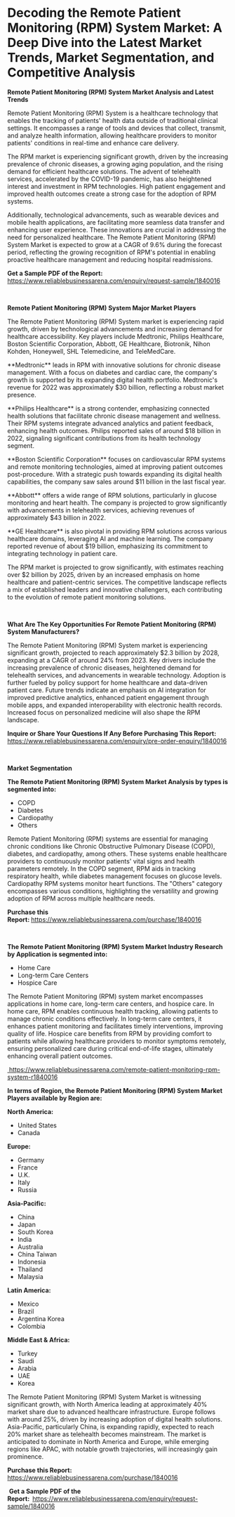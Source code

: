 <p><h1>Decoding the Remote Patient Monitoring (RPM) System Market: A Deep Dive into the Latest Market Trends, Market Segmentation, and Competitive Analysis</h1></p><p><strong>Remote Patient Monitoring (RPM) System Market Analysis and Latest Trends</strong></p>
<p><p>Remote Patient Monitoring (RPM) System is a healthcare technology that enables the tracking of patients' health data outside of traditional clinical settings. It encompasses a range of tools and devices that collect, transmit, and analyze health information, allowing healthcare providers to monitor patients' conditions in real-time and enhance care delivery.</p><p>The RPM market is experiencing significant growth, driven by the increasing prevalence of chronic diseases, a growing aging population, and the rising demand for efficient healthcare solutions. The advent of telehealth services, accelerated by the COVID-19 pandemic, has also heightened interest and investment in RPM technologies. High patient engagement and improved health outcomes create a strong case for the adoption of RPM systems.</p><p>Additionally, technological advancements, such as wearable devices and mobile health applications, are facilitating more seamless data transfer and enhancing user experience. These innovations are crucial in addressing the need for personalized healthcare. The Remote Patient Monitoring (RPM) System Market is expected to grow at a CAGR of 9.6% during the forecast period, reflecting the growing recognition of RPM's potential in enabling proactive healthcare management and reducing hospital readmissions.</p></p>
<p><strong>Get a Sample PDF of the Report:&nbsp;</strong> <a href="https://www.reliablebusinessarena.com/enquiry/request-sample/1840016?utm_campaign=1892&utm_medium=2&utm_source=Github&utm_content=ia&utm_term=14042025&utm_id=remote-patient-monitoring-rpm-system">https://www.reliablebusinessarena.com/enquiry/request-sample/1840016</a></p>
<p>&nbsp;</p>
<p><strong>Remote Patient Monitoring (RPM) System Major Market Players</strong></p>
<p><p>The Remote Patient Monitoring (RPM) System market is experiencing rapid growth, driven by technological advancements and increasing demand for healthcare accessibility. Key players include Medtronic, Philips Healthcare, Boston Scientific Corporation, Abbott, GE Healthcare, Biotronik, Nihon Kohden, Honeywell, SHL Telemedicine, and TeleMedCare.</p><p>**Medtronic** leads in RPM with innovative solutions for chronic disease management. With a focus on diabetes and cardiac care, the company's growth is supported by its expanding digital health portfolio. Medtronic's revenue for 2022 was approximately $30 billion, reflecting a robust market presence.</p><p>**Philips Healthcare** is a strong contender, emphasizing connected health solutions that facilitate chronic disease management and wellness. Their RPM systems integrate advanced analytics and patient feedback, enhancing health outcomes. Philips reported sales of around $18 billion in 2022, signaling significant contributions from its health technology segment.</p><p>**Boston Scientific Corporation** focuses on cardiovascular RPM systems and remote monitoring technologies, aimed at improving patient outcomes post-procedure. With a strategic push towards expanding its digital health capabilities, the company saw sales around $11 billion in the last fiscal year. </p><p>**Abbott** offers a wide range of RPM solutions, particularly in glucose monitoring and heart health. The company is projected to grow significantly with advancements in telehealth services, achieving revenues of approximately $43 billion in 2022.</p><p>**GE Healthcare** is also pivotal in providing RPM solutions across various healthcare domains, leveraging AI and machine learning. The company reported revenue of about $19 billion, emphasizing its commitment to integrating technology in patient care.</p><p>The RPM market is projected to grow significantly, with estimates reaching over $2 billion by 2025, driven by an increased emphasis on home healthcare and patient-centric services. The competitive landscape reflects a mix of established leaders and innovative challengers, each contributing to the evolution of remote patient monitoring solutions.</p></p>
<p>&nbsp;</p>
<p><strong>What Are The Key Opportunities For Remote Patient Monitoring (RPM) System Manufacturers?</strong></p>
<p><p>The Remote Patient Monitoring (RPM) System market is experiencing significant growth, projected to reach approximately $2.3 billion by 2028, expanding at a CAGR of around 24% from 2023. Key drivers include the increasing prevalence of chronic diseases, heightened demand for telehealth services, and advancements in wearable technology. Adoption is further fueled by policy support for home healthcare and data-driven patient care. Future trends indicate an emphasis on AI integration for improved predictive analytics, enhanced patient engagement through mobile apps, and expanded interoperability with electronic health records. Increased focus on personalized medicine will also shape the RPM landscape.</p></p>
<p><strong>Inquire or Share Your Questions If Any Before Purchasing This Report:</strong> <a href="https://www.reliablebusinessarena.com/enquiry/pre-order-enquiry/1840016?utm_campaign=1892&utm_medium=2&utm_source=Github&utm_content=ia&utm_term=14042025&utm_id=remote-patient-monitoring-rpm-system">https://www.reliablebusinessarena.com/enquiry/pre-order-enquiry/1840016</a></p>
<p>&nbsp;</p>
<p><strong>Market Segmentation</strong></p>
<p><strong>The Remote Patient Monitoring (RPM) System Market Analysis by types is segmented into:</strong></p>
<p><ul><li>COPD</li><li>Diabetes</li><li>Cardiopathy</li><li>Others</li></ul></p>
<p><p>Remote Patient Monitoring (RPM) systems are essential for managing chronic conditions like Chronic Obstructive Pulmonary Disease (COPD), diabetes, and cardiopathy, among others. These systems enable healthcare providers to continuously monitor patients' vital signs and health parameters remotely. In the COPD segment, RPM aids in tracking respiratory health, while diabetes management focuses on glucose levels. Cardiopathy RPM systems monitor heart functions. The "Others" category encompasses various conditions, highlighting the versatility and growing adoption of RPM across multiple healthcare needs.</p></p>
<p><strong>Purchase this Report:&nbsp;</strong><a href="https://www.reliablebusinessarena.com/purchase/1840016?utm_campaign=1892&utm_medium=2&utm_source=Github&utm_content=ia&utm_term=14042025&utm_id=remote-patient-monitoring-rpm-system">https://www.reliablebusinessarena.com/purchase/1840016</a></p>
<p>&nbsp;</p>
<p><strong>The Remote Patient Monitoring (RPM) System Market Industry Research by Application is segmented into:</strong></p>
<p><ul><li>Home Care</li><li>Long-term Care Centers</li><li>Hospice Care</li></ul></p>
<p><p>The Remote Patient Monitoring (RPM) system market encompasses applications in home care, long-term care centers, and hospice care. In home care, RPM enables continuous health tracking, allowing patients to manage chronic conditions effectively. In long-term care centers, it enhances patient monitoring and facilitates timely interventions, improving quality of life. Hospice care benefits from RPM by providing comfort to patients while allowing healthcare providers to monitor symptoms remotely, ensuring personalized care during critical end-of-life stages, ultimately enhancing overall patient outcomes.</p></p>
<p><a href="https://www.reliablebusinessarena.com/remote-patient-monitoring-rpm-system-r1840016?utm_campaign=1892&utm_medium=2&utm_source=Github&utm_content=ia&utm_term=14042025&utm_id=remote-patient-monitoring-rpm-system">&nbsp;https://www.reliablebusinessarena.com/remote-patient-monitoring-rpm-system-r1840016</a></p>
<p><strong>In terms of Region, the Remote Patient Monitoring (RPM) System Market Players available by Region are:</strong></p>
<p>
    <p> <strong> North America: </strong>
        <ul>
            <li>United States</li>
            <li>Canada</li>
        </ul>
        </p> 
    <p> <strong> Europe: </strong>
        <ul>
            <li>Germany</li>
            <li>France</li>
            <li>U.K.</li>
            <li>Italy</li>
            <li>Russia</li>
        </ul>
        </p> 
    <p> <strong> Asia-Pacific: </strong>
        <ul>
            <li>China</li>
            <li>Japan</li>
            <li>South Korea</li>
            <li>India</li>
            <li>Australia</li>
            <li>China Taiwan</li>
            <li>Indonesia</li>
            <li>Thailand</li>
            <li>Malaysia</li>
        </ul>
        </p> 
    <p> <strong> Latin America: </strong>
        <ul>
            <li>Mexico</li>
            <li>Brazil</li>
            <li>Argentina Korea</li>
            <li>Colombia</li>
        </ul>
        </p> 
    <p> <strong> Middle East & Africa: </strong>
        <ul>
            <li>Turkey</li>
            <li>Saudi</li>
            <li>Arabia</li>
            <li>UAE</li>
            <li>Korea</li>
        </ul>
    </p>
    </p>
<p><p>The Remote Patient Monitoring (RPM) System Market is witnessing significant growth, with North America leading at approximately 40% market share due to advanced healthcare infrastructure. Europe follows with around 25%, driven by increasing adoption of digital health solutions. Asia-Pacific, particularly China, is expanding rapidly, expected to reach 20% market share as telehealth becomes mainstream. The market is anticipated to dominate in North America and Europe, while emerging regions like APAC, with notable growth trajectories, will increasingly gain prominence.</p></p>
<p><strong>Purchase this Report: </strong><a href="https://www.reliablebusinessarena.com/purchase/1840016?utm_campaign=1892&utm_medium=2&utm_source=Github&utm_content=ia&utm_term=14042025&utm_id=remote-patient-monitoring-rpm-system">https://www.reliablebusinessarena.com/purchase/1840016</a></p>
<p>&nbsp;<strong>Get a Sample PDF of the Report:&nbsp;&nbsp;</strong><a href="https://www.reliablebusinessarena.com/enquiry/request-sample/1840016?utm_campaign=1892&utm_medium=2&utm_source=Github&utm_content=ia&utm_term=14042025&utm_id=remote-patient-monitoring-rpm-system">https://www.reliablebusinessarena.com/enquiry/request-sample/1840016</a></p>
<p><strong></strong></p>
<p><p></p><p></p><p></p></p>